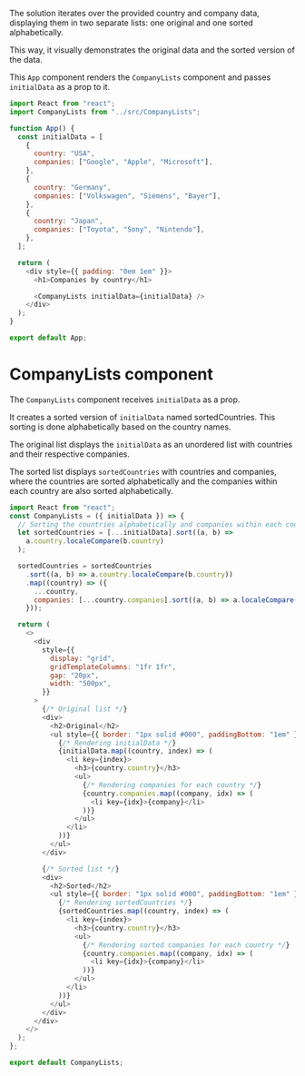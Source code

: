 The solution iterates over the provided country and company data, displaying them in two separate lists: one original and one sorted alphabetically. 

This way, it visually demonstrates the original data and the sorted version of the data.

This `App` component renders the `CompanyLists` component and passes `initialData` as a prop to it.

```js
import React from "react";
import CompanyLists from "../src/CompanyLists";

function App() {
  const initialData = [
    {
      country: "USA",
      companies: ["Google", "Apple", "Microsoft"],
    },
    {
      country: "Germany",
      companies: ["Volkswagen", "Siemens", "Bayer"],
    },
    {
      country: "Japan",
      companies: ["Toyota", "Sony", "Nintendo"],
    },
  ];

  return (
    <div style={{ padding: "0em 1em" }}>
      <h1>Companies by country</h1>

      <CompanyLists initialData={initialData} />
    </div>
  );
}

export default App;
```

# CompanyLists component

The `CompanyLists` component receives `initialData` as a prop.

It creates a sorted version of `initialData` named sortedCountries. This sorting is done alphabetically based on the country names.

The original list displays the `initialData` as an unordered list with countries and their respective companies.

The sorted list displays `sortedCountries` with countries and companies, where the countries are sorted alphabetically and the companies within each country are also sorted alphabetically.

```js
import React from "react";
const CompanyLists = ({ initialData }) => {
  // Sorting the countries alphabetically and companies within each country
  let sortedCountries = [...initialData].sort((a, b) =>
    a.country.localeCompare(b.country)
  );

  sortedCountries = sortedCountries
    .sort((a, b) => a.country.localeCompare(b.country))
    .map((country) => ({
      ...country,
      companies: [...country.companies].sort((a, b) => a.localeCompare(b)),
    }));

  return (
    <>
      <div
        style={{
          display: "grid",
          gridTemplateColumns: "1fr 1fr",
          gap: "20px",
          width: "500px",
        }}
      >
        {/* Original list */}
        <div>
          <h2>Original</h2>
          <ul style={{ border: "1px solid #000", paddingBottom: "1em" }}>
            {/* Rendering initialData */}
            {initialData.map((country, index) => (
              <li key={index}>
                <h3>{country.country}</h3>
                <ul>
                  {/* Rendering companies for each country */}
                  {country.companies.map((company, idx) => (
                    <li key={idx}>{company}</li>
                  ))}
                </ul>
              </li>
            ))}
          </ul>
        </div>

        {/* Sorted list */}
        <div>
          <h2>Sorted</h2>
          <ul style={{ border: "1px solid #000", paddingBottom: "1em" }}>
            {/* Rendering sortedCountries */}
            {sortedCountries.map((country, index) => (
              <li key={index}>
                <h3>{country.country}</h3>
                <ul>
                  {/* Rendering sorted companies for each country */}
                  {country.companies.map((company, idx) => (
                    <li key={idx}>{company}</li>
                  ))}
                </ul>
              </li>
            ))}
          </ul>
        </div>
      </div>
    </>
  );
};

export default CompanyLists;
```

